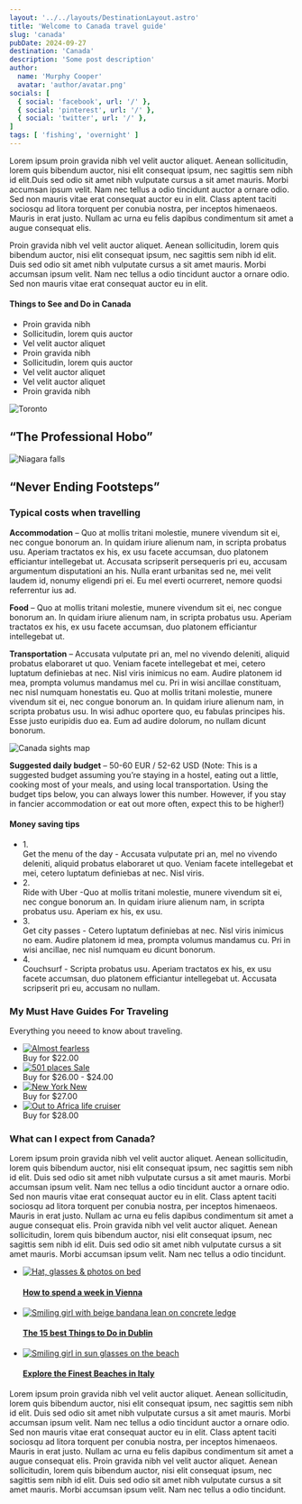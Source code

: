 ```yaml
---
layout: '../../layouts/DestinationLayout.astro'
title: 'Welcome to Canada travel guide'
slug: 'canada'
pubDate: 2024-09-27
destination: 'Canada'
description: 'Some post description'
author:
  name: 'Murphy Cooper'
  avatar: 'author/avatar.png'
socials: [
  { social: 'facebook', url: '/' },
  { social: 'pinterest', url: '/' },
  { social: 'twitter', url: '/' },
]
tags: [ 'fishing', 'overnight' ]
---
```


<p class="md-paragraph">
  Lorem ipsum proin gravida nibh <span class="md-link">vel velit auctor</span> aliquet. Aenean sollicitudin, lorem quis bibendum auctor, nisi elit consequat ipsum, nec sagittis sem nibh id elit.Duis sed odio sit amet nibh <span class="md-underline">vulputate cursus a sit amet mauris. Morbi accumsan ipsum velit. Nam nec tellus a odio</span> tincidunt auctor a ornare odio. Sed non mauris vitae erat consequat auctor eu in elit. Class aptent taciti sociosqu ad litora torquent per conubia nostra, per inceptos himenaeos. Mauris in erat justo. Nullam ac urna eu felis dapibus condimentum sit amet a augue consequat elis.
</p>
<div class="md-space"></div>

<p class="md-paragraph">
  Proin gravida nibh vel velit auctor aliquet. Aenean sollicitudin, lorem quis bibendum auctor, nisi elit consequat ipsum, nec sagittis sem nibh id elit. Duis sed odio sit amet nibh vulputate cursus a sit amet mauris. Morbi accumsan ipsum velit. Nam nec tellus a odio tincidunt auctor a ornare odio. Sed non mauris vitae erat consequat auctor eu in elit.
</p>
<div class="md-space-xl"></div>

<h4 class="md-list-title" id="things-to-see">
  Things to See and Do in Canada
</h4>
<div class="md-space-lg"></div>

<ul class="md-list">
  <li class="md-list-item">Proin gravida nibh</li>
  <li class="md-list-item">Sollicitudin, lorem quis auctor</li>
  <li class="md-list-item">Vel velit auctor aliquet</li>
  <li class="md-list-item">Proin gravida nibh</li>
  <li class="md-list-item">Sollicitudin, lorem quis auctor</li>
  <li class="md-list-item">Vel velit auctor aliquet</li>
  <li class="md-list-item">Vel velit auctor aliquet</li>
  <li class="md-list-item">Proin gravida nibh</li>
</ul>

<div class="md-images gap-lg">
  <div class="md-image">
    <img class="img" src="/destinations/canada/canada-1.jpg" alt="Toronto" />
    <h2 class="md-img-description">“The Professional Hobo”</h2>
  </div>
  <div class="md-image">
    <img class="img" src="/destinations/canada/canada-2.jpg" alt="Niagara falls" />
    <h2 class="md-img-description">“Never Ending Footsteps”</h2>
  </div>
</div>

<div class="md-space-md"></div>
<h3 class="ui-post-title" id="typical-costs">Typical costs when travelling</h3>
<div class="md-space-s"></div>

<p class="md-paragraph"><b class="md-bold">Accommodation</b> – Quo at mollis tritani molestie, munere vivendum sit ei, nec congue bonorum an. In quidam iriure alienum nam, in scripta probatus usu. Aperiam tractatos ex his, ex usu facete accumsan, duo platonem efficiantur intellegebat ut. Accusata scripserit persequeris pri eu, accusam argumentum disputationi an his. Nulla erant urbanitas sed ne, mei velit laudem id, nonumy eligendi pri ei. Eu mel everti ocurreret, nemore quodsi referrentur ius ad.</p>
<div class="md-space-s"></div>

<p class="md-paragraph"><b class="md-bold">Food</b> – Quo at mollis tritani molestie, munere vivendum sit ei, nec congue bonorum an. In quidam iriure alienum nam, in scripta probatus usu. Aperiam tractatos ex his, ex usu facete accumsan, duo platonem efficiantur intellegebat ut.</p>
<div class="md-space-lg"></div>

<p class="md-paragraph"><b class="md-bold">Transportation</b> – Accusata vulputate pri an, mel no vivendo deleniti, aliquid probatus elaboraret ut quo. Veniam facete intellegebat et mei, cetero luptatum definiebas at nec. Nisl viris inimicus no eam. Audire platonem id mea, prompta volumus mandamus mel cu. Pri in wisi ancillae constituam, nec nisl numquam honestatis eu. Quo at mollis tritani molestie, munere vivendum sit ei, nec congue bonorum an. In quidam iriure alienum nam, in scripta probatus usu. In wisi adhuc oportere quo, eu fabulas principes his. Esse justo euripidis duo ea. Eum ad audire dolorum, no nullam dicunt bonorum.</p>
<div class="md-space-xxl"></div>

<div class="md-image-center">

  ![Canada sights map](/destinations/canada/canada-sights.webp)
</div>
<div class="md-space-xxl"></div>

<div class="md-note">
  <p class="md-paragraph"><b class="md-bold">Suggested daily budget</b> – 50-60 EUR / 52-62 USD (Note: This is a suggested budget assuming you’re staying in a hostel, eating out a little, cooking most of your meals, and using local transportation. Using the budget tips below, you can always lower this number. However, if you stay in fancier accommodation or eat out more often, expect this to be higher!)</p>
</div>
<div class="md-space-xl"></div>

<h4 class="ui-post-title f-m" id="budget-tips">Money saving tips</h4>
<div class="md-space-xs"></div>

<ul class="ui-post-tips-list">
  <li class="ui-post-tips-item">
    <span class="ui-post-tips-item-number">1.</span>
    <div class="ui-post-tips-item-text"><span class="ui-post-tips-item-text-bold">Get the menu of the day -</span> Accusata vulputate pri an, mel no vivendo deleniti, aliquid probatus elaboraret ut quo. Veniam facete intellegebat et mei, cetero luptatum definiebas at nec. Nisl viris.</div>
  </li>
  <li class="ui-post-tips-item">
    <span class="ui-post-tips-item-number">2.</span>
    <div class="ui-post-tips-item-text"><span class="ui-post-tips-item-text-bold">Ride with Uber -</span>Quo at mollis tritani molestie, munere vivendum sit ei, nec congue bonorum an. In quidam iriure alienum nam, in scripta probatus usu. Aperiam ex his, ex usu.</div>
  </li>
  <li class="ui-post-tips-item">
    <span class="ui-post-tips-item-number">3.</span>
    <div class="ui-post-tips-item-text"><span class="ui-post-tips-item-text-bold">Get city passes -</span> Cetero luptatum definiebas at nec. Nisl viris inimicus no eam. Audire platonem id mea, prompta volumus mandamus cu. Pri in wisi ancillae, nec nisl numquam eu dicunt bonorum.</div>
  </li>
  <li class="ui-post-tips-item">
    <span class="ui-post-tips-item-number">4.</span>
    <div class="ui-post-tips-item-text"><span class="ui-post-tips-item-text-bold">Couchsurf -</span> Scripta probatus usu. Aperiam tractatos ex his, ex usu facete accumsan, duo platonem efficiantur intellegebat ut. Accusata scripserit pri eu, accusam no nullam.</div>
  </li>
</ul>
<div class="md-space-lg"></div>

<div class="ui-post-guides" id="related-guides">
    <h3 class="ui-post-title">My Must Have Guides For Traveling</h3>
    <p class="ui-post-guides-subtitle">Everything you neeed to know about traveling.</p>
    <div class="md-space-xl"></div>
    <div class="md-space-xs"></div>
    <ul class="ui-post-guides-list">
      <li class="ui-post-guides-list-item">
        <a class="ui-post-guides-list-item-link" href="/books/almost-fearless">
          <image class="ui-post-guides-list-item-image" src="/books/almost-fearless.png" alt="Almost fearless" />
        </a>
        <div class="ui-post-guides-list-item-sell">
          Buy for
          <span class="ui-post-guides-list-item-price">$22.00</span>
        </div>
      </li>
      <li class="ui-post-guides-list-item">
        <a class="ui-post-guides-list-item-link" href="/books/501-places">
          <image class="ui-post-guides-list-item-image" src="/books/501-places.webp" alt="501 places" />
          <span class="ui-post-guides-list-item-tag">Sale</span>
        </a>
        <div class="ui-post-guides-list-item-sell">
          Buy for
          <span class="ui-post-guides-list-item-price discount">$26.00</span>
          <span class="ui-post-guides-list-item-discount"> - $24.00</span>
        </div>
      </li>
      <li class="ui-post-guides-list-item">
        <a class="ui-post-guides-list-item-link" href="/books/new-york">
          <image class="ui-post-guides-list-item-image" src="/books/new-york.webp" alt="New York" />
          <span class="ui-post-guides-list-item-tag">New</span>
        </a>
        <div class="ui-post-guides-list-item-sell">
          Buy for
          <span class="ui-post-guides-list-item-price">$27.00</span>
        </div>
      </li>
      <li class="ui-post-guides-list-item">
        <a class="ui-post-guides-list-item-link" href="/books/out-to-africa-life-cruiser">
          <image class="ui-post-guides-list-item-image" src="/books/out-to-africa-life-cruiser.webp" alt="Out to Africa life cruiser" />
        </a>
        <div class="ui-post-guides-list-item-sell">
          Buy for
          <span class="ui-post-guides-list-item-price">$28.00</span>
        </div>
      </li>
    </ul>
</div>

<div class="ui-post-expectations" id="related-articles">
  <h3 class="ui-post-title">What can I expect from Canada?</h3>
</div>

<p class="md-paragraph">Lorem ipsum proin gravida nibh <span class="md-text-accent">vel velit auctor</span> aliquet. Aenean sollicitudin, lorem quis bibendum auctor, nisi elit consequat ipsum, nec sagittis sem nibh id elit. Duis sed odio sit amet nibh <span class="md-underline">vulputate cursus a sit amet mauris. Morbi accumsan ipsum velit. Nam nec tellus a odio tincidunt auctor a ornare odio.</span> Sed non mauris vitae erat consequat auctor eu in elit. Class aptent taciti sociosqu ad litora torquent per conubia nostra, per inceptos himenaeos. Mauris in erat justo. Nullam ac urna eu felis dapibus condimentum sit amet a augue consequat elis. Proin gravida nibh vel velit auctor aliquet. Aenean sollicitudin, lorem quis bibendum auctor, <span class="md-text-accent">nisi elit consequat ipsum, nec sagittis sem nibh id elit.</span> Duis sed odio sit amet nibh vulputate cursus a sit amet mauris. Morbi accumsan ipsum velit. Nam nec tellus a odio tincidunt.</p>
<div class="md-space-ms"></div>

<ul class="ui-post-related-posts">
  <li class="ui-post-related-posts-item">
    <a class="ui-post-related-posts-item-link" href="/posts/how-to-spend-a-week-in-vienna">
      <image class="ui-post-related-posts-image" src="/posts/how-to-spend-a-week-in-vienna.jpg" alt="Hat, glasses & photos on bed" />
    </a>
    <a class="ui-post-related-posts-item-link" href="/posts/how-to-spend-a-week-in-vienna">
      <h4 class="ui-post-title f-s">How to spend a week in Vienna</h4>
    </a>
  </li>
  <li class="ui-post-related-posts-item">
    <a class="ui-post-related-posts-item-link" href="/posts/the-15-best-things-to-do-in-dublin">
      <image class="ui-post-related-posts-image" src="/posts/the-15-best-things-to-do-in-dublin.jpg" alt="Smiling girl with beige bandana lean on concrete ledge" />
    </a>
    <a class="ui-post-related-posts-item-link" href="/posts/the-15-best-things-to-do-in-dublin">
      <h4 class="ui-post-title f-s">The 15 best Things to Do in Dublin</h4>
    </a>
  </li>
  <li class="ui-post-related-posts-item">
    <a class="ui-post-related-posts-item-link" href="/posts/explore-the-finest-beaches-in-`italy`">
      <image class="ui-post-related-posts-image" src="/posts/explore-the-finest-beaches-in-italy.jpg" alt="Smiling girl in sun glasses on the beach" />
    </a>
    <a class="ui-post-related-posts-item-link" href="/posts/explore-the-finest-beaches-in-italy">
      <h4 class="ui-post-title f-s">Explore the Finest Beaches in Italy</h4>
    </a>
  </li>
</ul>

<p class="md-paragraph">Lorem ipsum proin gravida nibh <span class="md-text-accent">vel velit auctor</span> aliquet. Aenean sollicitudin, lorem quis bibendum auctor, nisi elit consequat ipsum, nec sagittis sem nibh id elit. Duis sed odio sit amet nibh <span class="md-underline">vulputate cursus a sit amet mauris. Morbi accumsan ipsum velit. Nam nec tellus a odio tincidunt auctor a ornare odio.</span> Sed non mauris vitae erat consequat auctor eu in elit. Class aptent taciti sociosqu ad litora torquent per conubia nostra, per inceptos himenaeos. Mauris in erat justo. Nullam ac urna eu felis dapibus condimentum sit amet a augue consequat elis. Proin gravida nibh vel velit auctor aliquet. Aenean sollicitudin, lorem quis bibendum auctor, <span class="md-text-accent">nisi elit consequat ipsum, nec sagittis sem nibh id elit.</span> Duis sed odio sit amet nibh vulputate cursus a sit amet mauris. Morbi accumsan ipsum velit. Nam nec tellus a odio tincidunt.</p>
